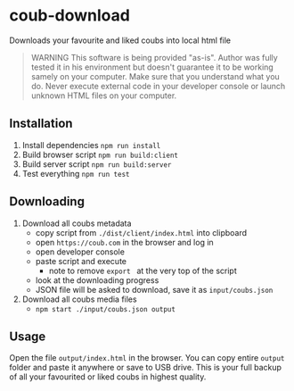 # coub-download

Downloads your favourite and liked coubs into local html file

> WARNING
> This software is being provided "as-is".
> Author was fully tested it in his environment but doesn't guarantee it to be working samely on your computer.
> Make sure that you understand what you do.
> Never execute external code in your developer console or launch unknown HTML files on your computer.

## Installation

1. Install dependencies
`npm run install`
2. Build browser script
`npm run build:client`
3. Build server script
`npm run build:server`
4. Test everything
`npm run test`

## Downloading

1. Download all coubs metadata
	- copy script from `./dist/client/index.html` into clipboard
	- open `https://coub.com` in the browser and log in
	- open developer console
	- paste script and execute
		- note to remove `export ` at the very top of the script
	- look at the downloading progress
	- JSON file will be asked to download, save it as `input/coubs.json`
2. Download all coubs media files
	- `npm start ./input/coubs.json output`

## Usage

Open the file `output/index.html` in the browser.
You can copy entire `output` folder and paste it anywhere or save to USB drive. This is your full backup of all your favourited or liked coubs in highest quality.
